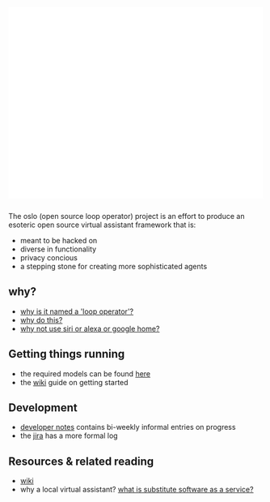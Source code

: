 # ![Alt text](other_resources/oslologo.png)
The oslo (open source loop operator) project is an effort to produce an esoteric open source virtual assistant framework that is:

- meant to be hacked on
- diverse in functionality
- privacy concious
- a stepping stone for creating more sophisticated agents 

## why? 
- [why is it named a 'loop operator'?](https://github.com/atomdog/oslo/wiki/Some-Background)
- [why do this?](https://github.com/atomdog/oslo/wiki/Some-Background)
- [why not use siri or alexa or google home?](https://github.com/atomdog/oslo/wiki/Some-Background)

## Getting things running
- the required models can be found [here](https://mega.nz/folder/KegjSQAC#Xs4SzflsKlT5jeXkuvB06Q)
- the [wiki](https://github.com/atomdog/oslo/wiki/Spinning-things-up) guide on getting started
## Development
- [developer notes](devnotes.md) contains bi-weekly informal entries on progress
- the [jira](https://buspark.atlassian.net/jira/software/projects/OSLO/boards/25/roadmap) has a more formal log
## Resources & related reading
- [wiki](https://github.com/atomdog/oslo/wiki)
- why a local virtual assistant? [what is substitute software as a service?](https://www.gnu.org/philosophy/who-does-that-server-really-serve.html)
